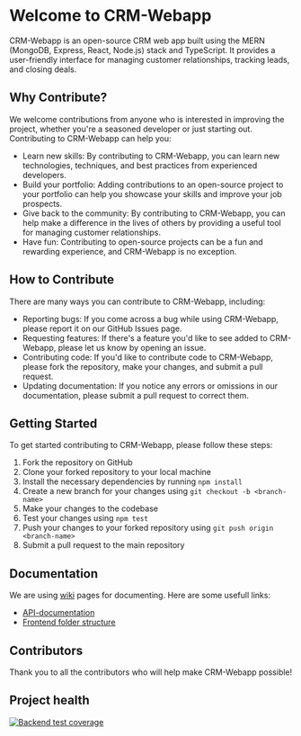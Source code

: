 
# Welcome to CRM-Webapp

CRM-Webapp is an open-source CRM web app built using the MERN (MongoDB, Express, React, Node.js) stack and TypeScript. It provides a user-friendly interface for managing customer relationships, tracking leads, and closing deals.

## Why Contribute?

We welcome contributions from anyone who is interested in improving the project, whether you're a seasoned developer or just starting out. Contributing to CRM-Webapp can help you:

-   Learn new skills: By contributing to CRM-Webapp, you can learn new technologies, techniques, and best practices from experienced developers.
-   Build your portfolio: Adding contributions to an open-source project to your portfolio can help you showcase your skills and improve your job prospects.
-   Give back to the community: By contributing to CRM-Webapp, you can help make a difference in the lives of others by providing a useful tool for managing customer relationships.
-   Have fun: Contributing to open-source projects can be a fun and rewarding experience, and CRM-Webapp is no exception.

## How to Contribute

There are many ways you can contribute to CRM-Webapp, including:

-   Reporting bugs: If you come across a bug while using CRM-Webapp, please report it on our GitHub Issues page.
-   Requesting features: If there's a feature you'd like to see added to CRM-Webapp, please let us know by opening an issue.
-   Contributing code: If you'd like to contribute code to CRM-Webapp, please fork the repository, make your changes, and submit a pull request.
-   Updating documentation: If you notice any errors or omissions in our documentation, please submit a pull request to correct them.

## Getting Started

To get started contributing to CRM-Webapp, please follow these steps:

1.  Fork the repository on GitHub
2.  Clone your forked repository to your local machine
3.  Install the necessary dependencies by running `npm install`
4.  Create a new branch for your changes using `git checkout -b <branch-name>`
5.  Make your changes to the codebase
6.  Test your changes using `npm test`
7.  Push your changes to your forked repository using `git push origin <branch-name>`
8.  Submit a pull request to the main repository


## Documentation

We are using [wiki](../../wiki) pages for documenting.
Here are some usefull links:
- [API-documentation](../../wiki/API-documentation)
- [Frontend folder structure](../../wiki/Fontend#folder-structure)



## Contributors

Thank you to all the contributors who will help make CRM-Webapp possible!

## Project health
[![Backend test coverage](https://github.com/growupanand/crm-webapp/actions/workflows/backend-test-coverage.yml/badge.svg?branch=main)](https://growupanand.github.io/crm-webapp/)
